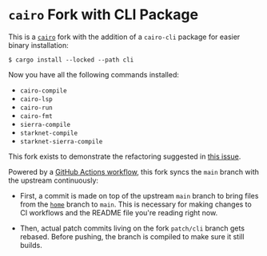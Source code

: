 # `cairo` Fork with CLI Package

This is a [`cairo`](https://github.com/starkware-libs/cairo) fork with the addition of a `cairo-cli` package for easier binary installation:

```console
$ cargo install --locked --path cli
```

Now you have all the following commands installed:

- `cairo-compile`
- `cairo-lsp`
- `cairo-run`
- `cairo-fmt`
- `sierra-compile`
- `starknet-compile`
- `starknet-sierra-compile`

This fork exists to demonstrate the refactoring suggested in [this issue](https://github.com/starkware-libs/cairo/issues/1083).

Powered by a [GitHub Actions workflow](https://github.com/xJonathanLEI/cairo/actions/workflows/sync.yml), this fork syncs the `main` branch with the upstream continuously:

- First, a commit is made on top of the upstream `main` branch to bring files from the [`home`](https://github.com/xJonathanLEI/cairo/tree/home) branch to `main`. This is necessary for making changes to CI workflows and the README file you're reading right now.

- Then, actual patch commits living on the fork `patch/cli` branch gets rebased. Before pushing, the branch is compiled to make sure it still builds.
